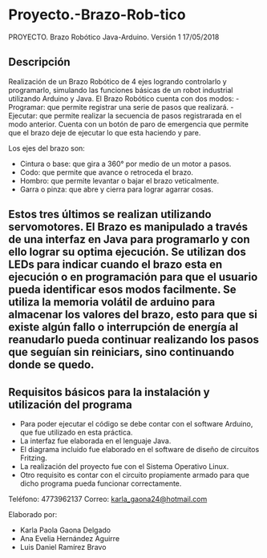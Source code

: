 # Proyecto.-Brazo-Rob-tico
PROYECTO. Brazo Robótico Java-Arduino. 		Versión 1	            17/05/2018

Descripción
-----------------------------------------------------------
Realización de un Brazo Robótico de 4 ejes logrando controlarlo y programarlo, simulando las funciones básicas de un robot industrial utilizando Arduino y Java.
El Brazo Robótico cuenta con dos modos:
    - Programar: que permite registrar una serie de pasos que realizará.
    - Ejecutar: que permite realizar la secuencia de pasos registrarada en el modo anterior.
Cuenta con un botón de paro de emergencia que permite que el brazo deje de ejecutar lo que esta haciendo y pare.

Los ejes del brazo son:
   - Cintura o base: que gira a 360° por medio de un motor a pasos.
   - Codo: que permite que avance o retroceda el brazo.
   - Hombro: que permite levantar o bajar el brazo veticalmente.
   - Garra o pinza: que abre y cierra para lograr agarrar cosas.

Estos tres últimos se realizan utilizando servomotores.
El Brazo es manipulado a través de una interfaz en Java para programarlo y con ello lograr su optima ejecución.
Se utilizan dos LEDs para indicar cuando el brazo esta en ejecución o en programación para que el usuario pueda identificar esos modos facilmente. 
Se utiliza la memoria volátil de arduino para almacenar los valores del brazo, esto para que si existe algún fallo o interrupción de energía al reanudarlo pueda continuar realizando los pasos que seguían sin reiniciars, sino continuando donde se quedo.
-----------------------------------------------------------

Requisitos básicos para la instalación y utilización del programa
-----------------------------------------------------------
- Para poder ejecutar el código se debe contar con el software Arduino, que fue utilizado en esta práctica.
- La interfaz fue elaborada en el lenguaje Java.
- El diagrama incluido fue elaborado en el software de diseño de circuitos Fritzing.
- La realización del proyecto fue con el Sistema Operativo Linux.
- Otro requisito es contar con el circuito propiamente armado para que dicho programa pueda funcionar correctamente. 

Teléfono: 4773962137
Correo: karla_gaona24@hotmail.com

Elaborado por: 
- Karla Paola Gaona Delgado
- Ana Evelia Hernández Aguirre
- Luis Daniel Ramírez Bravo
